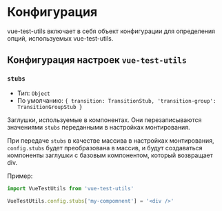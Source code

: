 # Конфигурация

vue-test-utils включает в себя объект конфигурации для определения опций, используемых vue-test-utils.

## Конфигурация настроек `vue-test-utils`

### `stubs`

- Тип: `Object`
- По умолчанию: `{
  transition: TransitionStub,
  'transition-group': TransitionGroupStub
}`

Заглушки, используемые в компонентах. Они перезаписываются значениями `stubs` переданными в настройках монтирования.

При передаче `stubs` в качестве массива в настройках монтирования, `config.stubs` будет преобразована в массив, и будут создаваться компоненты заглушки с базовым компонентом, который возвращает div.

Пример:

```js
import VueTestUtils from 'vue-test-utils'

VueTestUtils.config.stubs['my-compomnent'] = '<div />'
```